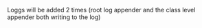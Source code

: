 <root level="DEBUG">
    <appender-ref ref="CONSOLE"/>
</root>
 
<logger name="com.example.demo" level="DEBUG">
	<appender-ref ref="CONSOLE" />
</logger>

Loggs will be added 2 times (root log appender and the class level appender both writing to the log)